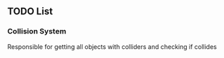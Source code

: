 ## TODO List
### Collision System
<p>Responsible for getting all objects with colliders and checking if collides</p>
